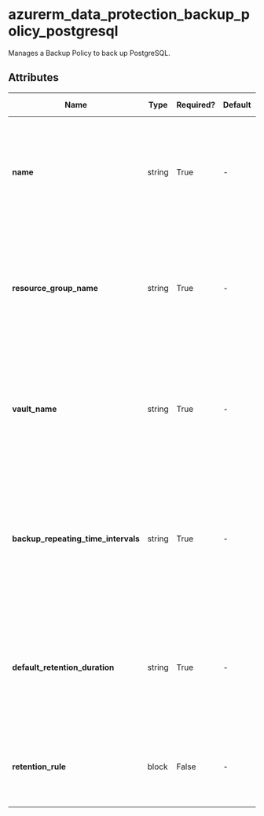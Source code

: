 # azurerm_data_protection_backup_policy_postgresql

Manages a Backup Policy to back up PostgreSQL.

## Attributes

| Name | Type | Required? | Default  | possible values | Description |
| ---- | ---- | --------- | -------- | ----------- | ----------- |
| **name** | string | True | -  |  -  | The name which should be used for this Backup Policy PostgreSQL. Changing this forces a new Backup Policy PostgreSQL to be created. | 
| **resource_group_name** | string | True | -  |  -  | The name of the Resource Group where the Backup Policy PostgreSQL should exist. Changing this forces a new Backup Policy PostgreSQL to be created. | 
| **vault_name** | string | True | -  |  -  | The name of the Backup Vault where the Backup Policy PostgreSQL should exist. Changing this forces a new Backup Policy PostgreSQL to be created. | 
| **backup_repeating_time_intervals** | string | True | -  |  -  | Specifies a list of repeating time interval. It supports weekly back. It should follow `ISO 8601` repeating time interval. Changing this forces a new Backup Policy PostgreSQL to be created. | 
| **default_retention_duration** | string | True | -  |  -  | The duration of default retention rule. It should follow `ISO 8601` duration format. Changing this forces a new Backup Policy PostgreSQL to be created. | 
| **retention_rule** | block | False | -  |  -  | One or more `retention_rule` blocks. Changing this forces a new Backup Policy PostgreSQL to be created. | 

